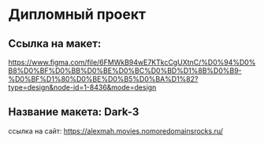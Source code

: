 # Дипломный проект 

## Ссылка на макет: 
https://www.figma.com/file/6FMWkB94wE7KTkcCgUXtnC/%D0%94%D0%B8%D0%BF%D0%BB%D0%BE%D0%BC%D0%BD%D1%8B%D0%B9-%D0%BF%D1%80%D0%BE%D0%B5%D0%BA%D1%82?type=design&node-id=1-8436&mode=design

## Название макета: Dark-3

ссылка на сайт: https://alexmah.movies.nomoredomainsrocks.ru/